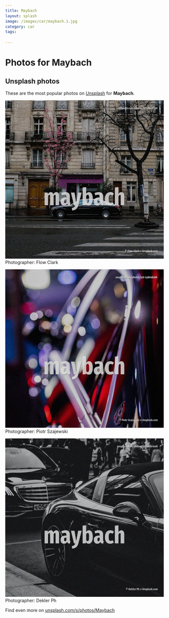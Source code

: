 ```yaml
---
title: Maybach
layout: splash
image: /images/car/maybach.1.jpg
category: car
tags:

---
```

# Photos for Maybach
 
## Unsplash photos
These are the most popular photos on [Unsplash](https://unsplash.com) for **Maybach**.
 
![Maybach](/images/car/maybach.1.jpg)
Photographer:  Flow Clark
 
![Maybach](/images/car/maybach.2.jpg)
Photographer:  Piotr Szajewski
 
![Maybach](/images/car/maybach.3.jpg)
Photographer:  Dekler Ph
 
Find even more on [unsplash.com/s/photos/Maybach](https://unsplash.com/s/photos/Maybach)
 
